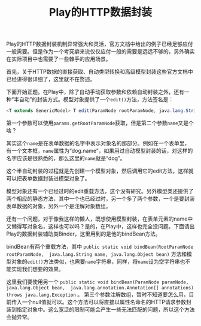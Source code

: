 ﻿---
layout: post
title: Play的HTTP数据封装
category: 研究备忘
tags: [play框架, 数据封装]
excerpt: >
  Play的HTTP数据封装机制异常强大和灵活，官方文档中给出的例子已经足够应付一般需要。但是作为一个考究癖来说仅仅应付一般的需要是远远不够的，另外确实在实际项目中也需要了一些棘手的应用场景...
---

Play的HTTP数据封装机制异常强大和灵活，官方文档中给出的例子已经足够应付一般需要。但是作为一个考究癖来说仅仅应付一般的需要是远远不够的，另外确实在实际项目中也需要了一些棘手的应用场景。

首先，关于HTTP数据的直接获取、自动类型转换和高级模型封装这些官方文档中已经讲得很详细了，这里就不在赘述。

下面开始正题。在Play中，除了自动手动获取参数和依赖自动封装之外，还有一种“半自动”的封装方式。模型对象提供了一个`edit()`方法，方法签名是：

``` java
<T extends GenericModel> T edit(ParamNode rootParamNode, java.lang.String name)
```

第一个参数可以使用`params.getRootParamNode`获取，但是第二个参数`name`又是个啥？

其实这个`name`是在表单数据的名字中表示对象名的那部分。例如在一个表单里，有一个文本框，`name`属性为“dog.name”，如果用过自动模型封装的话，对这样的名字应该是很熟悉的，那么这里的`name`就是“dog”。

这个半自动封装的过程就是先创建一个模型对象，然后调用它的edit方法，这样就可以把表单数据封装进模型对象了。

模型对象还有一个已经过时的edit重载方法，这个没有研究。另外模型类还提供了两个相应的静态方法，其中一个也已经过时，另一个多了两个参数，一个是要封装表单数据的对象，另外一个是注解对象数组。

还有一个问题，对于像我这样的懒人，既想使用模型封装，在表单元素的name中又懒得写对象名，这样也可以吗？是的，在Play中，这样也完全没问题。下面请出Play的数据封装辅助类Binder，这里用到的是他的bindBean方法。

bindBean有两个重载方法，其中
`public static void bindBean(RootParamNode rootParamNode, 
java.lang.String name,
 java.lang.Object bean)`
方法和模型对象的`edit()`方法类似，也需要`name`字符串，同样，将`name`设为空字符串也不能实现我们想要的效果。

这里我们要使用另一个
`public static void bindBean(ParamNode paramNode, 
java.lang.Object bean, 
java.lang.annotation.Annotation[] annotations) throws java.lang.Exception` 。
第三个参数注解数组，暂时不知道要怎么用，目前传入一个null值就可以。这个方法可以将直接以属性名命名的HTTP请求参数封装到指定对象中。这么宽泛的限制可能会产生一些无法匹配的问题，所以这个方法会抛异常。


